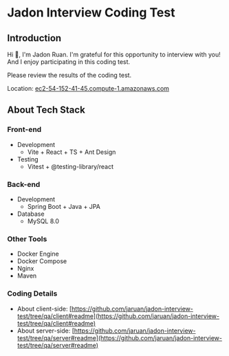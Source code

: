 # Jadon Interview Coding Test

## Introduction

Hi 👋, I'm Jadon Ruan. I'm grateful for this opportunity to interview with you! And I enjoy participating in this coding test.

Please review the results of the coding test.

Location: [ec2-54-152-41-45.compute-1.amazonaws.com](http://ec2-54-152-41-45.compute-1.amazonaws.com)

## About Tech Stack

### Front-end

- Development
  - Vite + React + TS + Ant Design
- Testing
  - Vitest + @testing-library/react

### Back-end

- Development
  - Spring Boot + Java + JPA
- Database
  - MySQL 8.0

### Other Tools 

- Docker Engine
- Docker Compose
- Nginx
- Maven

### Coding Details
- About client-side: [https://github.com/jaruan/jadon-interview-test/tree/qa/client#readme](https://github.com/jaruan/jadon-interview-test/tree/qa/client#readme)
- About server-side: [https://github.com/jaruan/jadon-interview-test/tree/qa/server#readme](https://github.com/jaruan/jadon-interview-test/tree/qa/server#readme)
